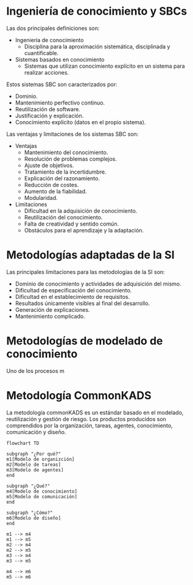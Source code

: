 # Ingeniería de conocimiento y SBCs
Las dos principales definiciones son:
- Ingeniería de conocimiento
	- Disciplina para la aproximación sistemática, disciplinada y cuantificable.
- Sistemas basados en conocimiento
	- Sistemas que utilizan conocimiento explícito en un sistema para realizar acciones.

Estos sistemas SBC son caracterizados por:
- Dominio.
- Mantenimiento perfectivo continuo.
- Reutilización de software.
- Justificación y explicación.
- Conocimiento explícito (datos en el propio sistema).

Las ventajas y limitaciones de los sistemas SBC son:
- Ventajas
	- Mantenimiento del conocimiento.
	- Resolución de problemas complejos.
	- Ajuste de objetivos.
	- Tratamiento de la incertidumbre.
	- Explicación del razonamiento.
	- Reducción de costes.
	- Aumento de la fiabilidad.
	- Modularidad.
- Limitaciones
	- Dificultad en la adquisición de conocimiento.
	- Reutilización del conocimiento.
	- Falta de creatividad y sentido común.
	- Obstáculos para el aprendizaje y la adaptación.


# Metodologías adaptadas de la SI
Las principales limitaciones para las metodologías de la SI son:
- Dominio de conocimiento y actividades de adquisición del mismo.
- Dificultad de especificación del conocimiento.
- Dificultad en el establecimiento de requisitos.
- Resultados únicamente visibles al final del desarrollo.
- Generación de explicaciones.
- Mantenimiento complicado.

# Metodologías de modelado de conocimiento
Uno de los procesos m

# Metodología CommonKADS
La metodología commonKADS es un estándar basado en el modelado, reutilización y gestión de riesgo. Los productos producidos son comprendidos por la organización, tareas, agentes, conocimiento, comunicación y diseño.

```mermaid
flowchart TD

subgraph "¿Por qué?"
m1[Modelo de organizción]
m2[Modelo de tareas]
m3[Modelo de agentes]
end

subgraph "¿Qué?"
m4[Modelo de conocimiento]
m5[Modelo de comunicación]
end

subgraph "¿Cómo?"
m6[Modelo de diseño]
end

m1 --> m4
m1 --> m5
m2 --> m4
m2 --> m5
m3 --> m4
m3 --> m5

m4 --> m6
m5 --> m6
```


